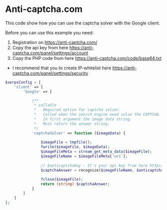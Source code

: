 Anti-captcha.com
============

This code show how you can use the captcha solver with the Google client.

Before you can use this example you need:

1.  Registration on https://anti-captcha.com/
2.  Copy the api key from here https://anti-captcha.com/panel/settings/account
3.  Copy the PHP code from here https://anti-captcha.com/code/base64.txt

* I recommend that you to create IP-whitelist here https://anti-captcha.com/panel/settings/security

```php
$serpsConfig = [
    'client' => [
        'Google' => [

            /**
             * callable  
             *   Required option for captcha solver.
             *   Called when the search engine need solve the CAPTCHA.
             *   In first argument the image data string.
             *   Must return the answer string.
             */
            'captchaSolver' => function ($imageData) {
            
                $imageFile = tmpfile();
                fwrite($imageFile, $imageData);
                $imageFileMeta = stream_get_meta_data($imageFile);
                $imageFileName = $imageFileMeta['uri'];
                
                // $anticaptchaKey - It's your api key from here https://anti-captcha.com/panel/settings/account
                $captchaAnswer = recognize($imageFileName, $anticaptchaKey, false);
                
                fclose($imageFile);
                return (string) $captchaAnswer;
            }
        ]
    ]
];

```
